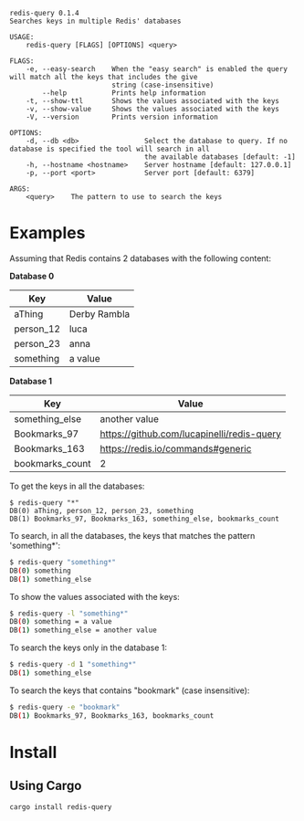 

```
redis-query 0.1.4
Searches keys in multiple Redis' databases

USAGE:
    redis-query [FLAGS] [OPTIONS] <query>

FLAGS:
    -e, --easy-search    When the "easy search" is enabled the query will match all the keys that includes the give
                         string (case-insensitive)
        --help           Prints help information
    -t, --show-ttl       Shows the values associated with the keys
    -v, --show-value     Shows the values associated with the keys
    -V, --version        Prints version information

OPTIONS:
    -d, --db <db>                Select the database to query. If no database is specified the tool will search in all
                                 the available databases [default: -1]
    -h, --hostname <hostname>    Server hostname [default: 127.0.0.1]
    -p, --port <port>            Server port [default: 6379]

ARGS:
    <query>    The pattern to use to search the keys
```

# Examples

Assuming that Redis contains 2 databases with the following content:

**Database 0**

Key | Value
--- | -----
aThing | Derby Rambla
person_12 | luca
person_23 | anna
something | a value

**Database 1**

Key | Value
--- | -----
something_else | another value
Bookmarks_97 | https://github.com/lucapinelli/redis-query
Bookmarks_163 | https://redis.io/commands#generic
bookmarks_count | 2

To get the keys in all the databases:

```
$ redis-query "*"
DB(0) aThing, person_12, person_23, something
DB(1) Bookmarks_97, Bookmarks_163, something_else, bookmarks_count
```

To search, in all the databases, the keys that matches the pattern 'something*':

```bash
$ redis-query "something*"
DB(0) something
DB(1) something_else
```

To show the values associated with the keys:

```bash
$ redis-query -l "something*"
DB(0) something = a value
DB(1) something_else = another value
```

To search the keys only in the database 1:

```bash
$ redis-query -d 1 "something*"
DB(1) something_else
```

To search the keys that contains "bookmark" (case insensitive):

```bash
$ redis-query -e "bookmark"
DB(1) Bookmarks_97, Bookmarks_163, bookmarks_count
```

# Install

## Using Cargo

```bash
cargo install redis-query
```
